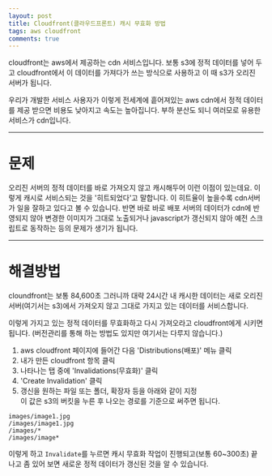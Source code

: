 ```yaml
---
layout: post
title: Cloudfront(클라우드프론트) 캐시 무효화 방법
tags: aws cloudfront
comments: true
---
```


cloudfront는 aws에서 제공하는 cdn 서비스입니다. 보통 s3에 정적 데이터를 넣어 두고 cloudfront에서 이 데이터를 가져다가 쓰는 방식으로 사용하고 이 때 s3가 오리진 서버가 됩니다.  

우리가 개발한 서비스 사용자가 이렇게 전세계에 흩어져있는 aws cdn에서 정적 데이터를 제공 받으면 비용도 낮아지고 속도는 높아집니다. 부하 분산도 되니 여러모로 유용한 서비스가 cdn입니다.  

---

# 문제

오리진 서버의 정적 데이터를 바로 가져오지 않고 캐시해두어 이런 이점이 있는데요. 이렇게 캐시로 서비스되는 것을 '히트되었다'고 말합니다. 이 히트율이 높을수록 cdn서버가 일을 잘하고 있다고 볼 수 있습니다. 반면 바로 바로 배포 서버의 데이터가 cdn에 반영되지 않아 변경한 이미지가 그대로 노출되거나 javascript가 갱신되지 않아 예전 스크립트로 동작하는 등의 문제가 생기가 됩니다.   

---

# 해결방법

cloundfront는 보통 84,600초 그러니까 대략 24시간 내 캐시한 데이터는 새로 오리진 서버(여기서는 s3)에서 가져오지 않고 그대로 가지고 있는 데이터를 서비스합니다.   

이렇게 가지고 있는 정적 데이터를 무효화하고 다시 가져오라고 cloudfront에게 시키면 됩니다. (버전관리를 통해 하는 방법도 있지만 여기서는 다루지 않습니다.)  

1. aws cloudfront 페이지에 들어간 다음 'Distributions(배포)' 메뉴 클릭  
2. 내가 만든 cloudfront 항목 클릭  
3. 나타나는 탭 중에 'Invalidations(무효화)' 클릭  
4. 'Create Invalidation' 클릭  
5. 갱신을 원하는 파일 또는 폴더, 확장자 등을 아래와 같이 지정  
이 값은 s3의 버킷을 누른 후 나오는 경로를 기준으로 써주면 됩니다.  

```
images/image1.jpg  
/images/image1.jpg  
/images/*  
/images/image*  
```

이렇게 하고 `Invalidate`를 누르면 캐시 무효화 작업이 진행되고(보통 60~300초) 끝나고 좀 있어 보면 새로운 정적 데이터가 갱신된 것을 알 수 있습니다.  